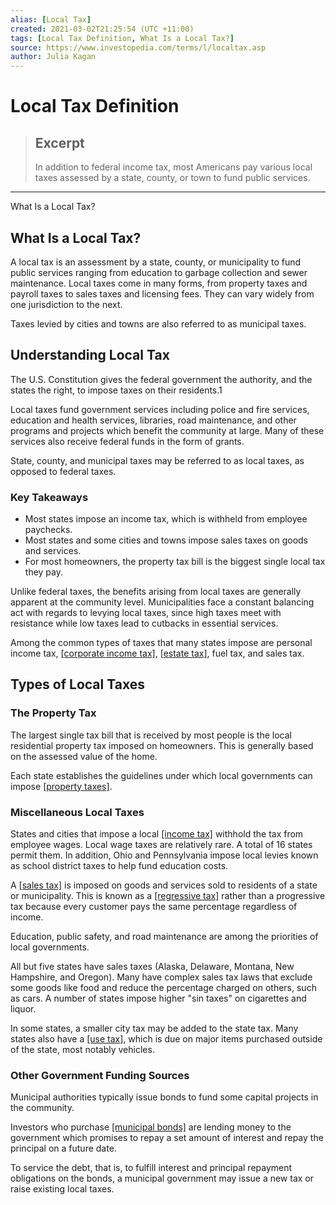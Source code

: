 ```yaml
---
alias: [Local Tax]
created: 2021-03-02T21:25:54 (UTC +11:00)
tags: [Local Tax Definition, What Is a Local Tax?]
source: https://www.investopedia.com/terms/l/localtax.asp
author: Julia Kagan
---
```


# Local Tax Definition

> ## Excerpt
> In addition to federal income tax, most Americans pay various local taxes assessed by a state, county, or town to fund public services.

---

What Is a Local Tax?
## What Is a Local Tax?

A local tax is an assessment by a state, county, or municipality to fund public services ranging from education to garbage collection and sewer maintenance. Local taxes come in many forms, from property taxes and payroll taxes to sales taxes and licensing fees. They can vary widely from one jurisdiction to the next.

Taxes levied by cities and towns are also referred to as municipal taxes.

## Understanding Local Tax

The U.S. Constitution gives the federal government the authority, and the states the right, to impose taxes on their residents.1

Local taxes fund government services including police and fire services, education and health services, libraries, road maintenance, and other programs and projects which benefit the community at large. Many of these services also receive federal funds in the form of grants.

State, county, and municipal taxes may be referred to as local taxes, as opposed to federal taxes.

### Key Takeaways

-   Most states impose an income tax, which is withheld from employee paychecks.
-   Most states and some cities and towns impose sales taxes on goods and services.
-   For most homeowners, the property tax bill is the biggest single local tax they pay.

Unlike federal taxes, the benefits arising from local taxes are generally apparent at the community level. Municipalities face a constant balancing act with regards to levying local taxes, since high taxes meet with resistance while low taxes lead to cutbacks in essential services.

Among the common types of taxes that many states impose are personal income tax, [[corporate income tax]](https://www.investopedia.com/terms/c/corporatetax.asp), [[estate tax]](https://www.investopedia.com/terms/e/estatetax.asp), fuel tax, and sales tax.

## Types of Local Taxes

### The Property Tax

The largest single tax bill that is received by most people is the local residential property tax imposed on homeowners. This is generally based on the assessed value of the home.

Each state establishes the guidelines under which local governments can impose [[property taxes]](https://www.investopedia.com/terms/p/propertytax.asp).

### Miscellaneous Local Taxes

States and cities that impose a local [[income tax]](https://www.investopedia.com/terms/i/incometax.asp) withhold the tax from employee wages. Local wage taxes are relatively rare. A total of 16 states permit them. In addition, Ohio and Pennsylvania impose local levies known as school district taxes to help fund education costs.

A [[sales tax]](https://www.investopedia.com/terms/s/salestax.asp) is imposed on goods and services sold to residents of a state or municipality. This is known as a [[regressive tax]](https://www.investopedia.com/terms/r/regressivetax.asp) rather than a progressive tax because every customer pays the same percentage regardless of income.

Education, public safety, and road maintenance are among the priorities of local governments.

All but five states have sales taxes (Alaska, Delaware, Montana, New Hampshire, and Oregon). Many have complex sales tax laws that exclude some goods like food and reduce the percentage charged on others, such as cars. A number of states impose higher "sin taxes" on cigarettes and liquor.

In some states, a smaller city tax may be added to the state tax. Many states also have a [[use tax]](https://www.investopedia.com/terms/u/use-tax.asp), which is due on major items purchased outside of the state, most notably vehicles.

### Other Government Funding Sources

Municipal authorities typically issue bonds to fund some capital projects in the community.

Investors who purchase [[municipal bonds]](https://www.investopedia.com/terms/m/municipalbond.asp) are lending money to the government which promises to repay a set amount of interest and repay the principal on a future date.

To service the debt, that is, to fulfill interest and principal repayment obligations on the bonds, a municipal government may issue a new tax or raise existing local taxes.
